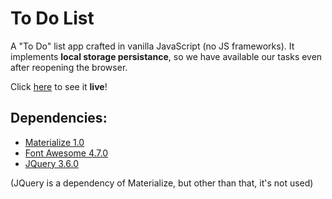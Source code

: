 # To Do List
A "To Do" list app crafted in vanilla JavaScript (no JS frameworks).
It implements **local storage persistance**, so we have available our tasks even after reopening the browser.

Click [here](https://lifebalance.github.io/todo-list/) to see it **live**!

## Dependencies:

* [Materialize 1.0](https://materializecss.com/)
* [Font Awesome 4.7.0](https://fontawesome.com/v4.7/)
* [JQuery 3.6.0](https://jquery.com/)

(JQuery is a dependency of Materialize, but other than that, it's not used)
